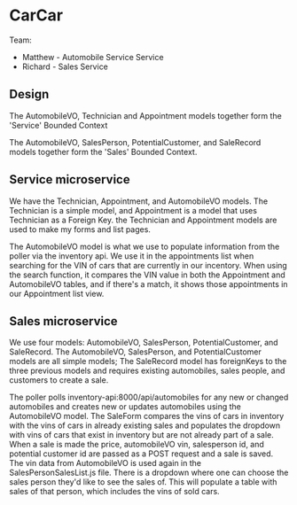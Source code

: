 # CarCar

Team:

* Matthew - Automobile Service Service
* Richard - Sales Service

## Design

The AutomobileVO, Technician and Appointment models together form the 'Service' Bounded Context

The AutomobileVO, SalesPerson, PotentialCustomer, and SaleRecord models together form the 'Sales' Bounded Context.

## Service microservice

We have the Technician, Appointment, and AutomobileVO models. The Technician is a simple model, and Appointment is a model that uses Technician as a Foreign Key. the Technician and Appointment models are used to make my forms and list pages.

The AutomobileVO model is what we use to populate information from the poller via the inventory api. We use it in the appointments list when searching for the VIN of cars that are currently in our incentory. When using the search function, it compares the VIN value in both the Appointment and AutomobileVO tables, and if there's a match, it shows those appointments in our Appointment list view.

## Sales microservice

We use four models: AutomobileVO, SalesPerson, PotentialCustomer, and SaleRecord. The AutomobileVO, SalesPerson, and PotentialCustomer models are all simple models; The SaleRecord model has foreignKeys to the three previous models and requires existing automobiles, sales people, and customers to create a sale.

The poller polls inventory-api:8000/api/automobiles for any new or changed automobiles and creates new or updates automobiles using the AutomobileVO model. The SaleForm compares the vins of cars in inventory with the vins of cars in already existing sales and populates the dropdown with vins of cars that exist in inventory but are not already part of a sale. When a sale is made the price, automobileVO vin, salesperson id, and potential customer id are passed as a POST request and a sale is saved. The vin data from AutomobileVO is used again in the SalesPersonSalesList.js file. There is a dropdown where one can choose the sales person they'd like to see the sales of. This will populate a table with sales of that person, which includes the vins of sold cars.
